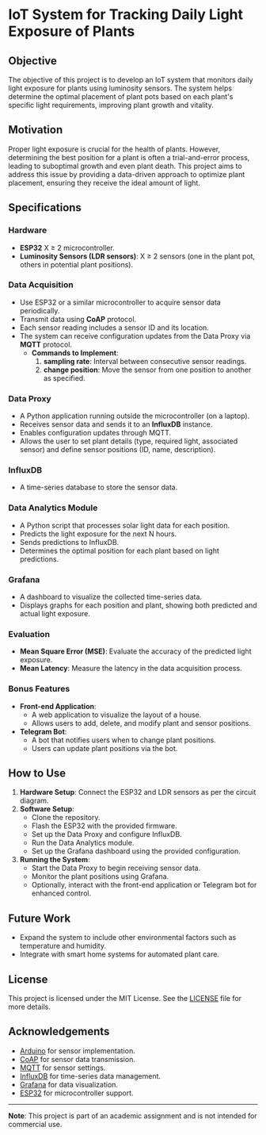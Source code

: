 # IoT System for Tracking Daily Light Exposure of Plants

## Objective

The objective of this project is to develop an IoT system that monitors daily light exposure for plants using luminosity sensors. The system helps determine the optimal placement of plant pots based on each plant's specific light requirements, improving plant growth and vitality.

## Motivation

Proper light exposure is crucial for the health of plants. However, determining the best position for a plant is often a trial-and-error process, leading to suboptimal growth and even plant death. This project aims to address this issue by providing a data-driven approach to optimize plant placement, ensuring they receive the ideal amount of light.

## Specifications

### Hardware
- **ESP32** X ≥ 2 microcontroller.
- **Luminosity Sensors (LDR sensors)**: X ≥ 2 sensors (one in the plant pot, others in potential plant positions).

### Data Acquisition
- Use ESP32 or a similar microcontroller to acquire sensor data periodically.
- Transmit data using **CoAP** protocol.
- Each sensor reading includes a sensor ID and its location.
- The system can receive configuration updates from the Data Proxy via **MQTT** protocol.
  - **Commands to Implement**:
    1. **sampling rate**: Interval between consecutive sensor readings.
    2. **change position**: Move the sensor from one position to another as specified.

### Data Proxy
- A Python application running outside the microcontroller (on a laptop).
- Receives sensor data and sends it to an **InfluxDB** instance.
- Enables configuration updates through MQTT.
- Allows the user to set plant details (type, required light, associated sensor) and define sensor positions (ID, name, description).

### InfluxDB
- A time-series database to store the sensor data.

### Data Analytics Module
- A Python script that processes solar light data for each position.
- Predicts the light exposure for the next N hours.
- Sends predictions to InfluxDB.
- Determines the optimal position for each plant based on light predictions.

### Grafana
- A dashboard to visualize the collected time-series data.
- Displays graphs for each position and plant, showing both predicted and actual light exposure.

### Evaluation
- **Mean Square Error (MSE)**: Evaluate the accuracy of the predicted light exposure.
- **Mean Latency**: Measure the latency in the data acquisition process.

### Bonus Features
- **Front-end Application**:
  - A web application to visualize the layout of a house.
  - Allows users to add, delete, and modify plant and sensor positions.
- **Telegram Bot**:
  - A bot that notifies users when to change plant positions.
  - Users can update plant positions via the bot.

## How to Use

1. **Hardware Setup**: Connect the ESP32 and LDR sensors as per the circuit diagram.
2. **Software Setup**:
   - Clone the repository.
   - Flash the ESP32 with the provided firmware.
   - Set up the Data Proxy and configure InfluxDB.
   - Run the Data Analytics module.
   - Set up the Grafana dashboard using the provided configuration.
3. **Running the System**:
   - Start the Data Proxy to begin receiving sensor data.
   - Monitor the plant positions using Grafana.
   - Optionally, interact with the front-end application or Telegram bot for enhanced control.

## Future Work

- Expand the system to include other environmental factors such as temperature and humidity.
- Integrate with smart home systems for automated plant care.

## License

This project is licensed under the MIT License. See the [LICENSE](LICENSE) file for more details.

## Acknowledgements

- [Arduino](https://www.arduino.cc/) for sensor implementation.
- [CoAP](https://aiocoap.readthedocs.io/en/latest/) for sensor data transmission.
- [MQTT](https://pypi.org/project/paho-mqtt/) for sensor settings.
- [InfluxDB](https://www.influxdata.com/) for time-series data management.
- [Grafana](https://grafana.com/) for data visualization.
- [ESP32](https://www.espressif.com/en/products/socs/esp32) for microcontroller support.

---

**Note**: This project is part of an academic assignment and is not intended for commercial use.
